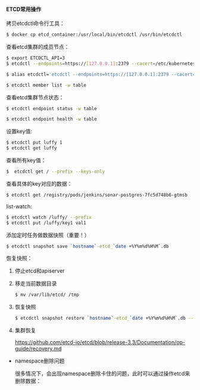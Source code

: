 #### ETCD常用操作

拷贝etcdctl命令行工具：

```bash
$ docker cp etcd_container:/usr/local/bin/etcdctl /usr/bin/etcdctl
```

查看etcd集群的成员节点：

```bash
$ export ETCDCTL_API=3
$ etcdctl --endpoints=https://[127.0.0.1]:2379 --cacert=/etc/kubernetes/pki/etcd/ca.crt --cert=/etc/kubernetes/pki/etcd/healthcheck-client.crt --key=/etc/kubernetes/pki/etcd/healthcheck-client.key member list -w table

$ alias etcdctl='etcdctl --endpoints=https://[127.0.0.1]:2379 --cacert=/etc/kubernetes/pki/etcd/ca.crt --cert=/etc/kubernetes/pki/etcd/healthcheck-client.crt --key=/etc/kubernetes/pki/etcd/healthcheck-client.key'

$ etcdctl member list -w table
```

查看etcd集群节点状态：

```bash
$ etcdctl endpoint status -w table

$ etcdctl endpoint health -w table
```



设置key值:

```bash
$ etcdctl put luffy 1
$ etcdctl get luffy
```



查看所有key值：

```bash
$  etcdctl get / --prefix --keys-only

```

查看具体的key对应的数据：

```bash
$ etcdctl get /registry/pods/jenkins/sonar-postgres-7fc5d748b6-gtmsb

```

list-watch:

```bash
$ etcdctl watch /luffy/ --prefix
$ etcdctl put /luffy/key1 val1
```



添加定时任务做数据快照（重要！）

```bash
$ etcdctl snapshot save `hostname`-etcd_`date +%Y%m%d%H%M`.db
```

恢复快照：

1. 停止etcd和apiserver

2. 移走当前数据目录

   ```bash
   $ mv /var/lib/etcd/ /tmp
   ```

3. 恢复快照

   ```bash
   $ etcdctl snapshot restore `hostname`-etcd_`date +%Y%m%d%H%M`.db --data-dir=/var/lib/etcd/
   
   ```

4. 集群恢复

   https://github.com/etcd-io/etcd/blob/release-3.3/Documentation/op-guide/recovery.md



- namespace删除问题

  很多情况下，会出现namespace删除卡住的问题，此时可以通过操作etcd来删除数据：

  

